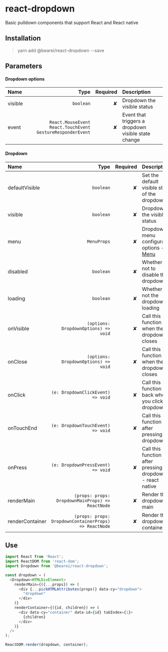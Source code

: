 # react-dropdown

Basic pulldown components that support React and React native

## Installation

> yarn add @bearei/react-dropdown --save

## Parameters

#### Dropdown options

| Name | Type | Required | Description |
| :-- | --: | --: | :-- |
| visible | `boolean` | ✘ | Dropdown the visible status |
| event | `React.MouseEvent` `React.TouchEvent` `GestureResponderEvent` | ✘ | Event that triggers a dropdown visible state change |

#### Dropdown

| Name | Type | Required | Description |
| :-- | --: | --: | :-- |
| defaultVisible | `boolean` | ✘ | Set the default visible state of the dropdown |
| visible | `boolean` | ✘ | Dropdown the visible status |
| menu | `MenuProps` | ✘ | Dropdown menu configuration options -- [Menu](https://github.com/bear-ei/react-menu) |
| disabled | `boolean` | ✘ | Whether or not to disable the dropdown |
| loading | `boolean` | ✘ | Whether or not the dropdown is loading |
| onVisible | `(options: DropdownOptions) => void` | ✘ | Call this function when the dropdown closes |
| onClose | `(options: DropdownOptions) => void` | ✘ | Call this function when the dropdown closes |
| onClick | `(e: DropdownClickEvent) => void` | ✘ | Call this function back when you click the dropdown |
| onTouchEnd | `(e: DropdownTouchEvent) => void` | ✘ | Call this function after pressing the dropdown |
| onPress | `(e: DropdownPressEvent) => void` | ✘ | Call this function after pressing the dropdown -- react native |
| renderMain | `(props: props: DropdownMainProps) => ReactNode` | ✘ | Render the dropdown main |
| renderContainer | `(props: props: DropdownContainerProps) => ReactNode` | ✘ | Render the dropdown container |

## Use

```typescript
import React from 'React';
import ReactDOM from 'react-dom';
import Dropdown from '@bearei/react-dropdown';

const dropdown = (
  <Dropdown<HTMLDivElement>
    renderMain={({...props}) => (
      <div {...pickHTMLAttributes(props)} data-cy="dropdown">
        "dropdown"
      </div>
    )}
    renderContainer={({id, children}) => (
      <div data-cy="container" data-id={id} tabIndex={1}>
        {children}
      </div>
    )}
  />
);

ReactDOM.render(dropdown, container);
```

